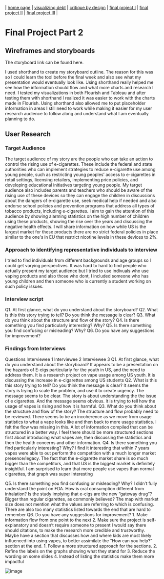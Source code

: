 | [home page](https://cmustudent.github.io/tswd-portfolio-templates/) | [visualizing debt](visualizing-government-debt) | [critique by design](critique-by-design) | [final project I](final-project-part-one) | [final project II](final-project-part-two) | [final project III](final-project-part-three) |

# Final Project Part 2

## Wireframes and storyboards

The storyboard link can be found here. 

I used shorthand to create my storyboard outline. The reason for this was so I could learn the tool before the final week and also see what my presentation would eventually look like. Using shorthand really helped me see how the information should flow and what more charts and research I need. I tested my visualizations in both Flourish and Tableau and after testing them with shorthand I realized it was easier to work with the charts made in Flourish. Using shorthand also allowed me to put placeholder information in areas I still need to work while making it easier for my user research audience to follow along and understand what I am eventually planning to do. 


## User Research 

### Target Audience

The target audience of my story are the people who can take an action to control the rising use of e-cigarettes. These include the federal and state authorities who can implement strategies to reduce e-cigarette use among young people, such as restricting young peoples’ access to e-cigarettes in retail settings, licensing retailers, implementing price policies, and developing educational initiatives targeting young people. My target audience also includes parents and teachers who should be aware of the rising use of these devices so they can engage the children in discussions about the dangers of e-cigarette use, seek medical  help if needed and also endorse school policies and prevention programs that address all types of tobacco products, including e-cigarettes. I aim to gain the attention of this audience by showing alarming statistics on the high number of children using these products, showing the rise over the years and discussing the negative health effects. I will share information on how while US is the largest market for these products there are no strict federal policies in place similar to the one's in EU that restrict nicotine levels in these devices to 2%. 

### Approach to identifying representative individuals to interview

I tried to find individuals from different backgrounds and age groups so I could get varying perspectives. It was hard to hard to find people who actually present my target audience but I tried to use indivuals who use vaping products and also those who dont, I included someone who has young children and then someone who is currently a student working on such policy issues. 


### Interview script
Q1. At first glance, what do you understand about the storyboard?
Q2. What is this this story trying to tell? Do you think the message is clear?
Q3. What do you think about the structure and flow of the story?
Q4. Is there something you find particularly interesting? Why?
Q5. Is there something you find confusing or misleading? Why?
Q6. Do you have any suggestions for improvement?

### Findings from Interviews

Questions	Interviewee 1 	Interviewee 2	Interviewee 3
Q1. At first glance, what do you understand about the storyboard? 
	It appears to be a presentation on the hazards of E-cigs particularly for the youth in US, and the need to address them.	It is a research project on vape usage among US youth.	It is discussing the increase in e-cigarettes among US students
Q2. What is this this story trying to tell? Do you think the message is clear? 
	It seems the story is trying to scale the problem, and use it to create urgency. The message seems to be clear.	The story is about understanding the the issue of e cigarettes. And the message seems obvious.	It is trying to tell how the usage of vapes is rising and how it is harmful. 
Q3. What do you think about the structure and flow of the story? 
	The structure and flow probably need to be reviewed. There seems to be an incoherence as we move from usage statistics to what a vape looks like and then back to more usage statistics. 	I felt the flow was missing in this. A lot of information compiled that can be structured in a better way. 	I feel there should be more structured sections first about introducing what vapes are, then discussing the statistics and then the health concerns and other information.
Q4. Is there something you find particularly interesting? Why? 
	I find it interesting that within 7 years vapes were able to out perform the competition with a much longer market presence/legacy.	The fact that the e-cigarette market share is so much bigger than the competitors, and that US is the biggest market is definitely insightful. 	I am surprised to learn that more people use vapes than normal cigarettes, that graph was super interesting

Q5. Is there something you find confusing or misleading? Why? 
	I didn’t fully understand the point on FDA. How is oral consumption different from inhalation?	Is the study implying that e-cigs are the new “gateway drug”? Bigger than regular cigarettes, as commonly believed? 	The map with market size does not mention what the values are referring to which is confusing. There are also too many statistics listed towards the end that are hard to remember
Q6. Do you have any suggestions for improvement?
	1.	Make information flow from one point to the next
2.	Make sure the project is self-explanatory and doesn’t require someone to present
	I would say there should citations, to make the research more credible and trustworthy. Maybe have a section that discusses how and where kids are most likely influenced into using vapes, to better assimilate the “How can you help?” section at the end.	1.	Follow a more structured approach for the sections. 
2.	Refine the labels on the graphs showing what they stand for
3.	Reduce the wording on some slides 
4.	Instead of listing the statistics make them more impactful

![image](https://user-images.githubusercontent.com/116768418/220217826-f3657802-981d-44a5-a68e-517ef0d5f4bd.png)


